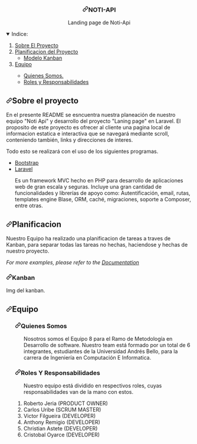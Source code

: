 <br>

  </p><h3 align="center"><a id="user-content-best-readme-template" class="anchor" aria-hidden="true" href="#best-readme-template"><svg class="octicon octicon-link" viewBox="0 0 16 16" version="1.1" width="16" height="16" aria-hidden="true"><path fill-rule="evenodd" d="M7.775 3.275a.75.75 0 001.06 1.06l1.25-1.25a2 2 0 112.83 2.83l-2.5 2.5a2 2 0 01-2.83 0 .75.75 0 00-1.06 1.06 3.5 3.5 0 004.95 0l2.5-2.5a3.5 3.5 0 00-4.95-4.95l-1.25 1.25zm-4.69 9.64a2 2 0 010-2.83l2.5-2.5a2 2 0 012.83 0 .75.75 0 001.06-1.06 3.5 3.5 0 00-4.95 0l-2.5 2.5a3.5 3.5 0 004.95 4.95l1.25-1.25a.75.75 0 00-1.06-1.06l-1.25 1.25a2 2 0 01-2.83 0z"></path></svg></a>NOTI-API</h3>
  <p align="center">
    Landing page de Noti-Api
    <br>
<p></p>

<details open="open">
  <summary>Indice:</summary>
  <ol>
    <li>
      <a href="#sobre-el-proyecto">Sobre El Proyecto</a>
    </li>
    <li>
      <a href="#planificacion">Planificacion del Proyecto</a>
          <ul>
    </li>
        <li><a href="#kanban">Modelo Kanban</a></li>
          </ul>
     </li>
    <li><a href="#equipo">Equipo</a></li>
            <ul>
        <li><a href="#quienes">Quienes Somos.</a></li>
        <li><a href="#roles">Roles y Responsabilidades</a></li>
      </ul>
  </ol>
</details>

<h2><a id="user-content-sobre-el-proyecto" class="anchor" aria-hidden="true" href="#sobre-el-proyecto"><svg class="octicon octicon-link" viewBox="0 0 16 16" version="1.1" width="16" height="16" aria-hidden="true"><path fill-rule="evenodd" d="M7.775 3.275a.75.75 0 001.06 1.06l1.25-1.25a2 2 0 112.83 2.83l-2.5 2.5a2 2 0 01-2.83 0 .75.75 0 00-1.06 1.06 3.5 3.5 0 004.95 0l2.5-2.5a3.5 3.5 0 00-4.95-4.95l-1.25 1.25zm-4.69 9.64a2 2 0 010-2.83l2.5-2.5a2 2 0 012.83 0 .75.75 0 001.06-1.06 3.5 3.5 0 00-4.95 0l-2.5 2.5a3.5 3.5 0 004.95 4.95l1.25-1.25a.75.75 0 00-1.06-1.06l-1.25 1.25a2 2 0 01-2.83 0z"></path></svg></a>Sobre el proyecto</h2>

<p>En el presente README se esncuentra nuestra planeación de nuestro equipo "Noti Api" y desarrollo del proyecto "Laning page" en Laravel. El proposito de este proyecto es ofrecer al cliente una pagina local de informacion estatica e interactiva que se navegará mediante scroll, conteniendo también, links y direcciones de interes. </p>
<p>Todo esto se realizará con el uso de los siguientes programas.</p>
<ul>
<li><a href="https://getbootstrap.com" rel="nofollow">Bootstrap</a></li>
<li><a href="https://laravel.com" rel="nofollow">Laravel</a></li>
<p>Es un framework MVC hecho en PHP para desarrollo de aplicaciones web de gran escala y seguras.
Incluye una gran cantidad de funcionalidades y librerías de apoyo como: Autentificación, email, rutas,
templates engine Blase, ORM, caché, migraciones, soporte a Composer, entre otras.</p>
</ul>
</li>
</ol>

<h2><a id="user-content-planificacion" class="anchor" aria-hidden="true" href="#planificacion"><svg class="octicon octicon-link" viewBox="0 0 16 16" version="1.1" width="16" height="16" aria-hidden="true"><path fill-rule="evenodd" d="M7.775 3.275a.75.75 0 001.06 1.06l1.25-1.25a2 2 0 112.83 2.83l-2.5 2.5a2 2 0 01-2.83 0 .75.75 0 00-1.06 1.06 3.5 3.5 0 004.95 0l2.5-2.5a3.5 3.5 0 00-4.95-4.95l-1.25 1.25zm-4.69 9.64a2 2 0 010-2.83l2.5-2.5a2 2 0 012.83 0 .75.75 0 001.06-1.06 3.5 3.5 0 00-4.95 0l-2.5 2.5a3.5 3.5 0 004.95 4.95l1.25-1.25a.75.75 0 00-1.06-1.06l-1.25 1.25a2 2 0 01-2.83 0z"></path></svg></a>Planificacion</h2>
<p>Nuestro Equipo ha realizado una planificacion de tareas a traves de Kanban, para separar todas las tareas no hechas, haciendose y hechas de nuestro proyecto.</p>
</ol>
</ul>
<p><em>For more examples, please refer to the <a href="https://example.com" rel="nofollow">Documentation</a></em></p>
<h3><a id="user-content-kanban" class="anchor" aria-hidden="true" href="#kanban"><svg class="octicon octicon-link" viewBox="0 0 16 16" version="1.1" width="16" height="16" aria-hidden="true"><path fill-rule="evenodd" d="M7.775 3.275a.75.75 0 001.06 1.06l1.25-1.25a2 2 0 112.83 2.83l-2.5 2.5a2 2 0 01-2.83 0 .75.75 0 00-1.06 1.06 3.5 3.5 0 004.95 0l2.5-2.5a3.5 3.5 0 00-4.95-4.95l-1.25 1.25zm-4.69 9.64a2 2 0 010-2.83l2.5-2.5a2 2 0 012.83 0 .75.75 0 001.06-1.06 3.5 3.5 0 00-4.95 0l-2.5 2.5a3.5 3.5 0 004.95 4.95l1.25-1.25a.75.75 0 00-1.06-1.06l-1.25 1.25a2 2 0 01-2.83 0z"></path></svg></a>Kanban</h3>
<p>Img del kanban.</p>
<ol>
</li>
</ol>


<h2><a id="user-content-equipo" class="anchor" aria-hidden="true" href="#equipo"><svg class="octicon octicon-link" viewBox="0 0 16 16" version="1.1" width="16" height="16" aria-hidden="true"><path fill-rule="evenodd" d="M7.775 3.275a.75.75 0 001.06 1.06l1.25-1.25a2 2 0 112.83 2.83l-2.5 2.5a2 2 0 01-2.83 0 .75.75 0 00-1.06 1.06 3.5 3.5 0 004.95 0l2.5-2.5a3.5 3.5 0 00-4.95-4.95l-1.25 1.25zm-4.69 9.64a2 2 0 010-2.83l2.5-2.5a2 2 0 012.83 0 .75.75 0 001.06-1.06 3.5 3.5 0 00-4.95 0l-2.5 2.5a3.5 3.5 0 004.95 4.95l1.25-1.25a.75.75 0 00-1.06-1.06l-1.25 1.25a2 2 0 01-2.83 0z"></path></svg></a>Equipo</h2>
<ol>
</ul>
<h3><a id="user-content-quienes" class="anchor" aria-hidden="true" href="#quienes"><svg class="octicon octicon-link" viewBox="0 0 16 16" version="1.1" width="16" height="16" aria-hidden="true"><path fill-rule="evenodd" d="M7.775 3.275a.75.75 0 001.06 1.06l1.25-1.25a2 2 0 112.83 2.83l-2.5 2.5a2 2 0 01-2.83 0 .75.75 0 00-1.06 1.06 3.5 3.5 0 004.95 0l2.5-2.5a3.5 3.5 0 00-4.95-4.95l-1.25 1.25zm-4.69 9.64a2 2 0 010-2.83l2.5-2.5a2 2 0 012.83 0 .75.75 0 001.06-1.06 3.5 3.5 0 00-4.95 0l-2.5 2.5a3.5 3.5 0 004.95 4.95l1.25-1.25a.75.75 0 00-1.06-1.06l-1.25 1.25a2 2 0 01-2.83 0z"></path></svg></a>Quienes Somos</h3>
<ol>
<p>Nosotros somos el Equipo 8 para el Ramo de Metodología en Desarrollo de software. Nuestro team está formado por un total de 6 integrantes, estudiantes de la Universidad Andrés Bello, para la carrera de Ingeniería en Computación E Informatica.</p>
</ol>
</ul>
<h3><a id="user-content-roles" class="anchor" aria-hidden="true" href="#roles"><svg class="octicon octicon-link" viewBox="0 0 16 16" version="1.1" width="16" height="16" aria-hidden="true"><path fill-rule="evenodd" d="M7.775 3.275a.75.75 0 001.06 1.06l1.25-1.25a2 2 0 112.83 2.83l-2.5 2.5a2 2 0 01-2.83 0 .75.75 0 00-1.06 1.06 3.5 3.5 0 004.95 0l2.5-2.5a3.5 3.5 0 00-4.95-4.95l-1.25 1.25zm-4.69 9.64a2 2 0 010-2.83l2.5-2.5a2 2 0 012.83 0 .75.75 0 001.06-1.06 3.5 3.5 0 00-4.95 0l-2.5 2.5a3.5 3.5 0 004.95 4.95l1.25-1.25a.75.75 0 00-1.06-1.06l-1.25 1.25a2 2 0 01-2.83 0z"></path></svg></a>Roles Y Responsabilidades</h3>
<ol>
<p>Nuestro equipo está dividido en respectivos roles, cuyas responsabilidades van de la mano con estos.</p>
  
<li>Roberto Jeria    (PRODUCT OWNER)
<li>Carlos Uribe     (SCRUM MASTER)                  
<li>Victor Filgueira (DEVELOPER)
<li>Anthony Remigio  (DEVELOPER)
<li>Christian Astete (DEVELOPER)
<li>Cristobal Oyarce (DEVELOPER)
</li>
</ol>


</article>

